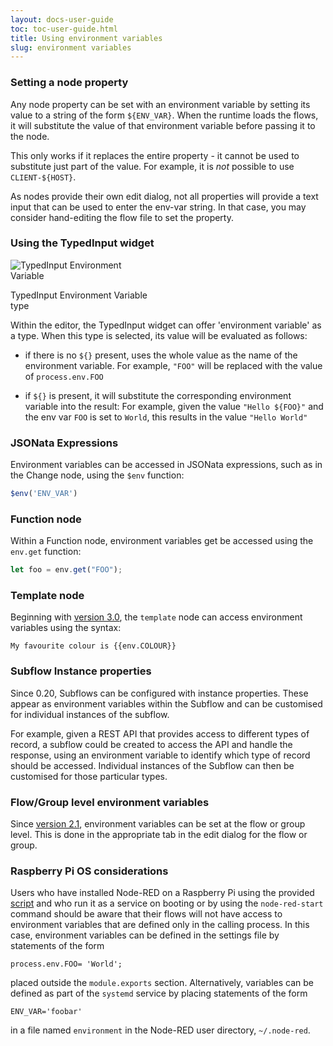 ```yaml
---
layout: docs-user-guide
toc: toc-user-guide.html
title: Using environment variables
slug: environment variables
---
```


### Setting a node property

Any node property can be set with an environment variable by setting its value
to a string of the form `${ENV_VAR}`. When the runtime loads the flows, it will
substitute the value of that environment variable before passing it to the node.

This only works if it replaces the entire property - it cannot be used to substitute
just part of the value. For example, it is *not* possible to use `CLIENT-${HOST}`.

As nodes provide their own edit dialog, not all properties will provide a text
input that can be used to enter the env-var string. In that case, you may consider
hand-editing the flow file to set the property.


### Using the TypedInput widget

<div style="width: 222px" class="figure align-right">
  <img src="editor/images/editor-typedInput-envvar-expanded.png" alt="TypedInput Environment Variable">
  <p class="caption">TypedInput Environment Variable type</p>
</div>


Within the editor, the TypedInput widget can offer 'environment variable' as a type.
When this type is selected, its value will be evaluated as follows:

 - if there is no `${}` present, uses the whole value as the name of the environment
   variable.
   For example, `"FOO"` will be replaced with the value of `process.env.FOO`


 - if `${}` is present, it will substitute the corresponding environment
   variable into the result:
   For example, given the value `"Hello ${FOO}"` and the env var `FOO` is set to `World`,
   this results in the value `"Hello World"`



### JSONata Expressions

Environment variables can be accessed in JSONata expressions, such as in the Change
node, using the `$env` function:

```javascript
$env('ENV_VAR')
```

### Function node

Within a Function node, environment variables get be accessed using the `env.get`
function:

```javascript
let foo = env.get("FOO");
```
### Template node
Beginning with [version 3.0](https://nodered.org/blog/2022/07/14/version-3-0-released#environment-variables-in-the-template-node
), the `template` node can access environment variables using the syntax:
```
My favourite colour is {{env.COLOUR}}
```

### Subflow Instance properties

Since 0.20, Subflows can be configured with instance properties. These appear as
environment variables within the Subflow and can be customised for individual instances
of the subflow.

For example, given a REST API that provides access to different types of record,
a subflow could be created to access the API and handle the response, using an
environment variable to identify which type of record should be accessed. Individual
instances of the Subflow can then be customised for those particular types.

### Flow/Group level environment variables

Since [version 2.1](https://nodered.org/blog/2021/10/21/version-2-1-released#flowgroup-level-environment-variables), environment variables can be set at the flow or group level. This is done in the appropriate tab in the edit dialog for the flow or group.

### Raspberry Pi OS considerations
Users who have installed Node-RED on a Raspberry Pi using the provided [script](https://nodered.org/docs/getting-started/raspberrypi) and who run it as a service on booting or by using the `node-red-start` command should be aware that their flows will not have access to environment variables that are defined only in the calling process. In this case, environment variables can be defined in the settings file by statements of the form 
````
process.env.FOO= 'World';
````
placed outside the `module.exports` section. Alternatively, variables can be defined as part of the `systemd` service by placing statements of the form
```
ENV_VAR='foobar'
````
in a file named `environment` in the Node-RED user directory, `~/.node-red`.




